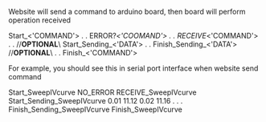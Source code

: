 Website will send a command to arduino board, then board will perform operation received

Start_<'COMMAND'>
.
.
ERROR?_<'COOMAND'>
.
.
RECEIVE_<'COMMAND'>
.
.
    //**OPTIONAL**\\
    Start_Sending_<'DATA'> 
    .
    .
    Finish_Sending_<'DATA'>
    //**OPTIONAL**\\
.
.
Finish_<'COMMAND'>

For example, you should see this in serial port interface when website send command

Start_SweepIVcurve
NO_ERROR
RECEIVE_SweepIVcurve
Start_Sending_SweepIVcurve
0.01 11.12
0.02 11.16
.
.
.
Finish_Sending_SweepIVcurve
Finish_SweepIVcurve